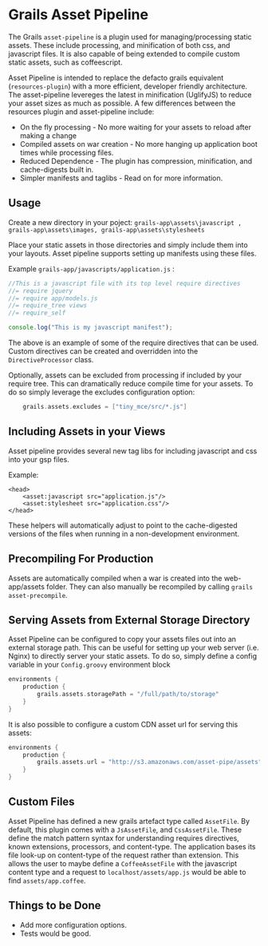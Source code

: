 Grails Asset Pipeline
=====================
The Grails `asset-pipeline` is a plugin used for managing/processing static assets. These include processing, and minification of both css, and javascript files. It is also capable of being extended to compile custom static assets, such as coffeescript.

Asset Pipeline is intended to replace the defacto grails equivalent (`resources-plugin`) with a more efficient, developer friendly architecture. The asset-pipeline levereges the latest in minification (UglifyJS) to reduce your asset sizes as much as possible. A few differences between the resources plugin and asset-pipeline include:

* On the fly processing - No more waiting for your assets to reload after making a change
* Compiled assets on war creation - No more hanging up application boot times while processing files.
* Reduced Dependence - The plugin has compression, minification, and cache-digests built in.
* Simpler manifests and taglibs - Read on for more information.


Usage
-----
Create a new directory in your poject: `grails-app\assets\javascript , grails-app\assets\images, grails-app\assets\stylesheets`

Place your static assets in those directories and simply include them into your layouts. Asset pipeline supports setting up manifests using these files.

Example `grails-app/javascripts/application.js` :

```javascript
//This is a javascript file with its top level require directives
//= require jquery
//= require app/models.js
//= require_tree views
//= require_self

console.log("This is my javascript manifest");
```

The above is an example of some of the require directives that can be used. Custom directives can be created and overridden into the `DirectiveProcessor` class.

Optionally, assets can be excluded from processing if included by your require tree. This can dramatically reduce compile time for your assets. To do so simply leverage the excludes configuration option:

```groovy
	grails.assets.excludes = ["tiny_mce/src/*.js"]
```

Including Assets in your Views
------------------------------
Asset pipeline provides several new tag libs for including javascript and css into your gsp files.

Example:
```gsp
<head>
	<asset:javascript src="application.js"/>
	<asset:stylesheet src="application.css"/>
</head>
```

These helpers will automatically adjust to point to the cache-digested versions of the files when running in a non-development environment.

Precompiling For Production
---------------------------
Assets are automatically compiled when a war is created into the web-app/assets folder. They can also manually be recompiled by calling `grails asset-precompile`.

Serving Assets from External Storage Directory
----------------------------------------------
Asset Pipeline can be configured to copy your assets files out into an external storage path. This can be useful for setting up your web server (i.e. Nginx) to directly server your static assets. To do so, simply define a config variable in your `Config.groovy` environment block

```groovy
environments {
	production {
		grails.assets.storagePath = "/full/path/to/storage"
	}
}
```

It is also possible to configure a custom CDN asset url for serving this assets:

```groovy
environments {
	production {
		grails.assets.url = "http://s3.amazonaws.com/asset-pipe/assets"
	}
}
```

Custom Files
------------
Asset Pipeline has defined a new grails artefact type called `AssetFile`. By default, this plugin comes with a `JsAssetFile`, and `CssAssetFile`. These define the match pattern syntax for understanding requires directives, known extensions, processors, and content-type. The application bases its file look-up on content-type of the request rather than extension. This allows the user to maybe define a `CoffeeAssetFile` with the javascript content type and a request to `localhost/assets/app.js` would be able to find `assets/app.coffee`.


Things to be Done
-----------------
* Add more configuration options.
* Tests would be good.
